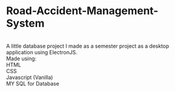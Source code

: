# Road-Accident-Management-System
<br/>
A little database project I made as a semester project as a desktop application using ElectronJS.
<br/>
Made using:<br/>
HTML<br/>
CSS<br/>
Javascript (Vanilla) <br/>
MY SQL for Database

